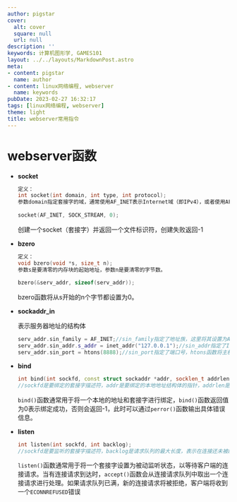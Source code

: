 ```yaml
---
author: pigstar
cover:
  alt: cover
  square: null
  url: null
description: ''
keywords: 计算机图形学, GAMES101
layout: ../../layouts/MarkdownPost.astro
meta:
- content: pigstar
  name: author
- content: linux网络编程, webserver
  name: keywords
pubDate: 2023-02-27 16:32:17
tags: [linux网络编程, webserver]
theme: light
title: webserver常用指令
---
```


# webserver函数

- **socket**

  ```cpp
  定义：
  int socket(int domain, int type, int protocol);
  参数domain指定套接字的域，通常使用AF_INET表示Internet域（即IPv4），或者使用AF_INET6表示IPv6。参数type指定套接字的类型，常用的有SOCK_STREAM表示流套接字（TCP协议），SOCK_DGRAM表示数据报套接字（UDP协议）。参数protocol指定套接字所使用的协议，常用的有IPPROTO_TCP表示TCP协议，IPPROTO_UDP表示UDP协议。但是，如果将参数设置为0，表示让操作系统自动根据域和类型选择协议。
    
  socket(AF_INET, SOCK_STREAM, 0);
  ```

  创建一个socket（套接字）并返回一个文件标识符，创建失败返回-1

- **bzero**

  ```cpp
  定义：
  void bzero(void *s, size_t n);
  参数s是要清零的内存块的起始地址，参数n是要清零的字节数。
    
  bzero(&serv_addr, sizeof(serv_addr));
  ```

  bzero函数将从s开始的n个字节都设置为0。

- **sockaddr_in**

  表示服务器地址的结构体

  ```cpp
  serv_addr.sin_family = AF_INET;//sin_family指定了地址族，这里将其设置为AF_INET表示IPv4。
  serv_addr.sin_addr.s_addr = inet_addr("127.0.0.1");//sin_addr指定了IP地址，inet_addr函数将字符串格式的IPv4地址转换成网络字节序的32位二进制数，赋值给s_addr字段
  serv_addr.sin_port = htons(8888);//sin_port指定了端口号，htons函数将主机字节序的16位整数转换为网络字节序的16位整数，赋值给sin_port字段
  ```

- **bind**

  ```cpp
  int bind(int sockfd, const struct sockaddr *addr, socklen_t addrlen)
  //sockfd是要绑定的套接字描述符，addr是要绑定的本地地址结构体的指针，addrlen是addr指向的结构体的长度。
  ```

  `bind()`函数通常用于将一个本地的地址和套接字进行绑定，`bind()`函数返回值为0表示绑定成功，否则会返回-1，此时可以通过`perror()`函数输出具体错误信息。

- **listen**

  ```cpp
  int listen(int sockfd, int backlog);
  //sockfd是要监听的套接字描述符，backlog是请求队列的最大长度，表示在连接还未被accept()函数处理前，连接请求可以放在队列中等待被处理的最大数量。
  ```

	`listen()`函数通常用于将一个套接字设置为被动监听状态，以等待客户端的连接请求。当有连接请求到达时，`accept()`函数会从连接请求队列中取出一个连接请求进行处理。如果请求队列已满，新的连接请求将被拒绝，客户端将收到一个`ECONNREFUSED`错误


